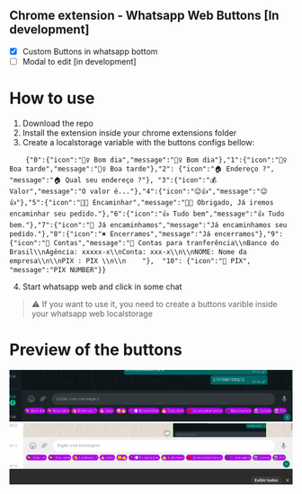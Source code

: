 ## Chrome extension - Whatsapp Web Buttons [In development]
- [x] Custom Buttons in whatsapp bottom 
- [ ] Modal to edit [in development]

# How to use
1. Download the repo
2. Install the extension inside your chrome extensions folder
3. Create a localstorage variable with the buttons configs bellow:
```
    {"0":{"icon":"🙋‍♀️ Bom dia","message":"🙋‍♀️ Bom dia"},"1":{"icon":"🙋‍♀️ Boa tarde","message":"🙋‍♀️ Boa tarde"},"2": {"icon":"🏠 Endereço ?", "message":"🏠 Qual seu endereço ?"}, "3":{"icon":"💰 Valor","message":"O valor é..."},"4":{"icon":"😉👍","message":"😉👍"},"5":{"icon":"🏃💨 Encaminhar","message":"🏃💨 Obrigado, Já iremos encaminhar seu pedido."},"6":{"icon":"👍 Tudo bem","message":"👍 Tudo bem."},"7":{"icon":"🔴 Já encaminhamos","message":"Já encaminhamos seu pedido."},"8":{"icon":"✖️ Encerramos","message":"Já encerramos"},"9":{"icon":"🏦 Contas","message":"🏦 Contas para tranferência\\nBanco do Brasil\\nAgência: xxxxx-x\\nConta: xxx-x\\n\\nNOME: Nome da empresa\\n\\nPIX : PIX \\n\\n    "},  "10": {"icon":"🏦 PIX", "message":"PIX NUMBER"}}
```
4. Start whatsapp web and click in some chat
> ⚠️ If you want to use it, you need to create a buttons varible inside your whatsapp web localstorage

# Preview of the buttons

![Preview](https://github.com/sostenesapollo/chrome-extension-whatsapp-web-buttons/blob/master/preview.jpeg)
![Preview](https://github.com/sostenesapollo/chrome-extension-whatsapp-web-buttons/blob/master/preview_white.png)